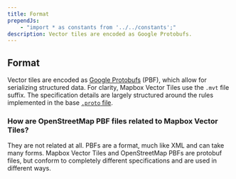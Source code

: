 ```yaml
---
title: Format
prependJs:
    - "import * as constants from '../../constants';"
description: Vector tiles are encoded as Google Protobufs.
---
```


## Format

Vector tiles are encoded as [Google Protobufs](https://github.com/google/protobuf) (PBF), which allow for serializing structured data. For clarity, Mapbox Vector Tiles use the `.mvt` file suffix. The specification details are largely structured around the rules implemented in the base [`.proto` file]({{constants.VERSION_URL}}{{constants.CURRENT}}/vector_tile.proto).

### How are OpenStreetMap PBF files related to Mapbox Vector Tiles?

They are not related at all. PBFs are a format, much like XML and can take many forms. Mapbox Vector Tiles and OpenStreetMap PBFs are protobuf files, but conform to completely different specifications and are used in different ways.
